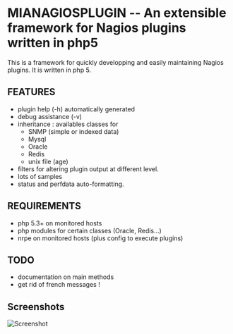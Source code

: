 MIANAGIOSPLUGIN -- An extensible framework for Nagios plugins written in php5 
=============================================================================

This is a framework for quickly developping and easily maintaining Nagios plugins.
It is written in php 5.

## FEATURES

- plugin help (-h) automatically generated
- debug assistance (-v)
- inheritance : availables classes for
  - SNMP (simple or indexed data)
  - Mysql
  - Oracle 
  - Redis
  - unix file (age)
- filters for altering plugin output at different level.	
- lots of samples
- status and perfdata auto-formatting.

## REQUIREMENTS
- php 5.3+ on monitored hosts
- php modules for certain classes (Oracle, Redis...)
- nrpe on monitored hosts (plus config to execute plugins)

## TODO
- documentation on main methods 
- get rid of french messages !

## Screenshots

![Screenshot](https://github.com/ojdupuis/mianagiosplugin/master/demo.png)


